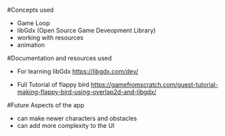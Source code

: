 #Concepts used

- Game Loop
- libGdx (Open Source Game Deveopment Library)
- working with resources
- animation

#Documentation and resources used

- For learning libGdx
https://libgdx.com/dev/

- Full Tutorial of flappy bird
https://gamefromscratch.com/guest-tutorial-making-flappy-bird-using-overlap2d-and-libgdx/


#Future Aspects of the app

- can make newer characters and obstacles
- can add more complexity to the UI